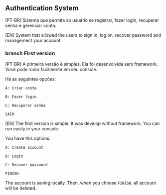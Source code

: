 ## Authentication System

[PT-BR] Sistema que permita ao usuário se registrar, fazer login, recuperar senha e gerenciar conta.

[EN] System that allowed the users to sign in, log on, recover  password and management your account.

### branch First version
[PT-BR] A primeira versão é simples. Ela foi desenvolvida sem framework. Você pode rodar facilmente em seu console.

Há as seguintes opções:

`A: Criar conta`

`B: Fazer login`

`C: Recuperar senha`

`SAIR`

[EN] The first version is simple. It was develop without framework. You can run easily in your console.

You have this options:

`A: Create account`

`B: Login`

`C: Recover password`

`FINISH`

The account is saving locally. Then, when you choose `FINISH`, all account will be deleted.